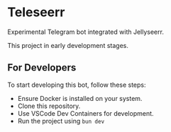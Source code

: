 # Teleseerr

Experimental Telegram bot integrated with Jellyseerr.

This project in early development stages.

## For Developers

To start developing this bot, follow these steps:

- Ensure Docker is installed on your system.
- Clone this repository.
- Use VSCode Dev Containers for development.
- Run the project using `bun dev`
